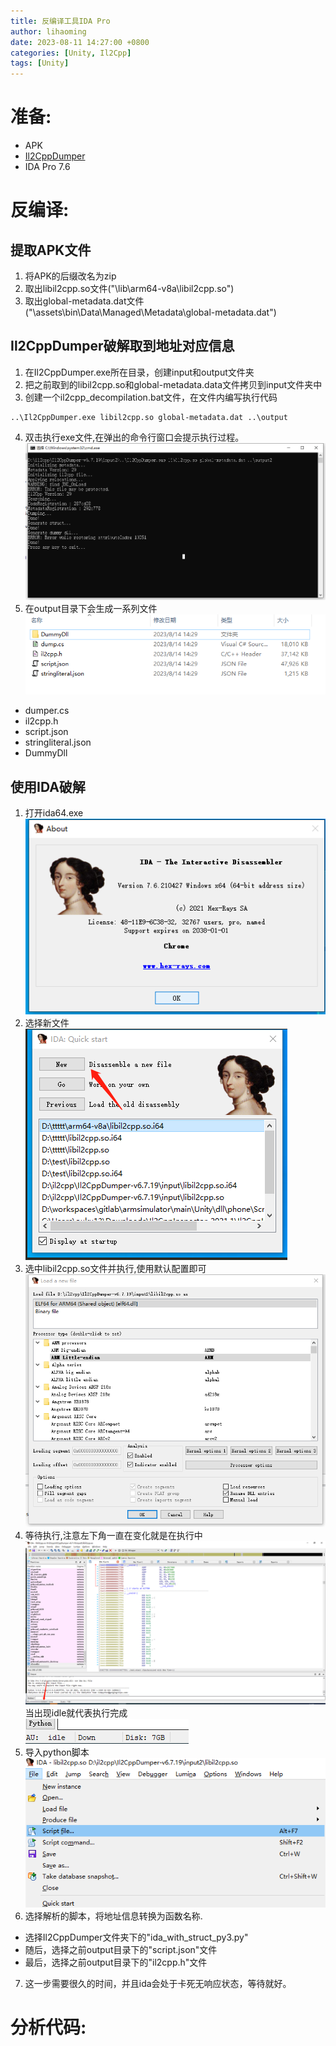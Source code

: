 ```yaml
---
title: 反编译工具IDA Pro
author: lihaoming
date: 2023-08-11 14:27:00 +0800
categories: [Unity, Il2Cpp]
tags: [Unity]
---
```



# 准备:
* APK
* [Il2CppDumper](https://github.com/Perfare/Il2CppDumper)
* IDA Pro 7.6

# 反编译:
## 提取APK文件
1. 将APK的后缀改名为zip
2. 取出libil2cpp.so文件("\lib\arm64-v8a\libil2cpp.so")
3. 取出global-metadata.dat文件("\assets\bin\Data\Managed\Metadata\global-metadata.dat")

## Il2CppDumper破解取到地址对应信息
1. 在Il2CppDumper.exe所在目录，创建input和output文件夹
2. 把之前取到的libil2cpp.so和global-metadata.data文件拷贝到input文件夹中
3. 创建一个il2cpp_decompilation.bat文件，在文件内编写执行代码
```shell
..\Il2CppDumper.exe libil2cpp.so global-metadata.dat ..\output
```
4. 双击执行exe文件,在弹出的命令行窗口会提示执行过程。
![](/assets/img/idapro/il2cppdumper_result.png)
5. 在output目录下会生成一系列文件
![](/assets/img/idapro/il2cppdumper_files.png)
- dumper.cs
- il2cpp.h
- script.json
- stringliteral.json
- DummyDll

## 使用IDA破解
1. 打开ida64.exe  
![](/assets/img/idapro/ida_decompile_1.png)
2. 选择新文件  
![](/assets/img/idapro/ida_decompile_2.png)  
3. 选中libil2cpp.so文件并执行,使用默认配置即可  
![](/assets/img/idapro/ida_decompile_3.png)
4. 等待执行,注意左下角一直在变化就是在执行中  
![](/assets/img/idapro/ida_decompile_4.png)
当出现idle就代表执行完成  
![](/assets/img/idapro/ida_decompile_5.png)
5. 导入python脚本  
![](/assets/img/idapro/ida_decompile_6.png)
6. 选择解析的脚本，将地址信息转换为函数名称.
- 选择Il2CppDumper文件夹下的"ida_with_struct_py3.py"
- 随后，选择之前output目录下的"script.json"文件
- 最后，选择之前output目录下的"il2cpp.h"文件
7. 这一步需要很久的时间，并且ida会处于卡死无响应状态，等待就好。

# 分析代码:

